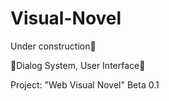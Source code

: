 # Visual-Novel
Under construction🚧


👾Dialog System, User Interface👾

Project: "Web Visual Novel" Beta 0.1
